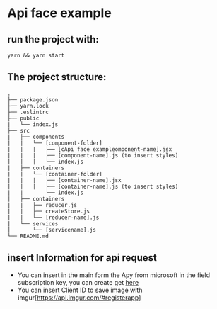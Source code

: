 # Api face example

## run the project with:
```yarn && yarn start ```


## The project structure:

```
.
├── package.json
├── yarn.lock
├── .eslintrc
├── public
|   └── index.js
├── src
|   ├── components
|   |   └── [component-folder]
|   |   |   ├── [cApi face exampleomponent-name].jsx
|   |   |   ├── [component-name].js (to insert styles)
|   |   |   └── index.js
|   ├── containers
|   |   └── [container-folder]
|   |   |   ├── [container-name].jsx
|   |   |   ├── [container-name].js (to insert styles)
|   |       └── index.js
|   ├── containers
|   |   ├── reducer.js
|   |   ├── createStore.js
|   |   └── [reducer-name].js
|   └── services
|       └── [servicename].js
└── README.md
```

## insert Information for api request

* You can insert in the main form the Apy from microsoft in the field subscription key, you can create get [here](https://azure.microsoft.com/en-us/services/cognitive-services/face/)
* You can insert Client ID to save image with imgur[https://api.imgur.com/#registerapp]
